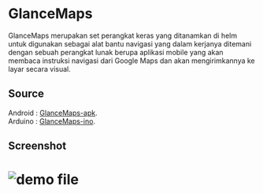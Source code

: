 # GlanceMaps
GlanceMaps merupakan set perangkat keras yang ditanamkan di helm untuk digunakan sebagai alat bantu navigasi yang dalam kerjanya ditemani dengan sebuah perangkat lunak berupa aplikasi mobile yang akan membaca instruksi navigasi dari Google Maps dan akan mengirimkannya ke layar secara visual.

## Source
Android : [GlanceMaps-apk](https://github.com/spothings/GlanceMaps-apk). <br/>
Arduino : [GlanceMaps-ino](https://github.com/spothings/GlanceMaps-ino). <br/>

## Screenshot
# ![demo file](https://raw.githubusercontent.com/spothings/GlanceMaps-ino/master/screenshot.gif)
